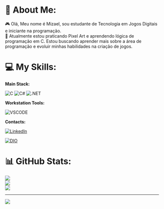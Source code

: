 # 💫 About Me:
🎮 Olá, Meu nome é Mizael, sou estudante de Tecnologia em Jogos Digitais e iniciante na programação.<br>🌱 Atualmente estou praticando Pixel Art e aprendendo lógica de programação em C. Estou buscando aprender mais sobre a área de programação e evoluir minhas habilidades na criação de jogos.

# 💻 My Skills:
**Main Stack:**

![C](https://img.shields.io/badge/c-%2300599C.svg?style=for-the-badge&logo=c&logoColor=white) ![C#](https://img.shields.io/badge/C%23-239120?style=for-the-badge&logo=csharp&logoColor=white) ![.NET](https://img.shields.io/badge/.NET-512BD4?style=for-the-badge&logo=dotnet&logoColor=white)

**Workstation Tools:**

![VSCODE](https://img.shields.io/badge/VSCode-0078D4?style=for-the-badge&logo=visual%20studio%20code&logoColor=white)

**Contacts:**

[![LinkedIn](https://img.shields.io/badge/LinkedIn-0077B5?style=for-the-badge&logo=linkedin&logoColor=white)](https://www.linkedin.com/in/mizael-alex-9036b7254/)

[![DIO](https://img.shields.io/badge/DIO-1BB175?style=flat-square)](https://www.dio.me/users/mizael_alex027)


# 📊 GitHub Stats:
![](https://github-readme-stats.vercel.app/api?username=MizaelAlex&theme=radical&hide_border=false&include_all_commits=false&count_private=false)<br/>
![](https://github-readme-streak-stats.herokuapp.com/?user=MizaelAlex&theme=radical&hide_border=false)<br/>
![](https://github-readme-stats.vercel.app/api/top-langs/?username=MizaelAlex&theme=radical&hide_border=false&include_all_commits=false&count_private=false&layout=compact)

---
[![](https://visitcount.itsvg.in/api?id=MizaelAlex&icon=0&color=0)](https://visitcount.itsvg.in)

<!-- Proudly created with GPRM ( https://gprm.itsvg.in ) -->
